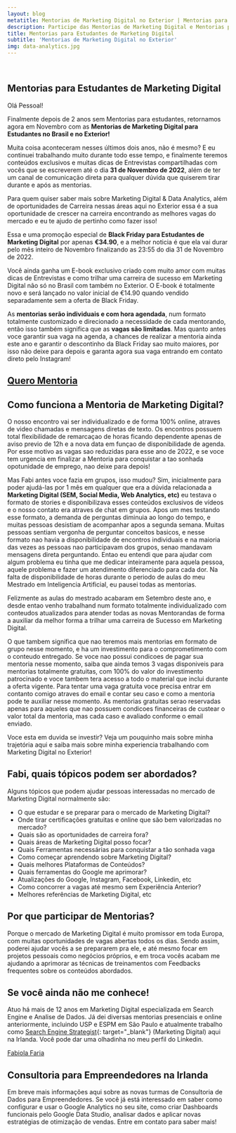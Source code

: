 ```yaml
---
layout: blog
metatitle: Mentorias de Marketing Digital no Exterior | Mentorias para Estudantes de Marketing
description: Participe das Mentorias de Marketing Digital e Mentorias para Empreendedores com Digital Marketing Expert. Entre em contato para saber mais sobre as Mentorias 2020!
title: Mentorias para Estudantes de Marketing Digital
subtitle: 'Mentorias de Marketing Digital no Exterior'
img: data-analytics.jpg
---
```

<script type="text/javascript" src="https://platform.linkedin.com/badges/js/profile.js" async="" defer=""></script>&nbsp;

## Mentorias para Estudantes de Marketing Digital

Ol&aacute; Pessoal\! 

Finalmente depois de 2 anos sem Mentorias para estudantes, retornamos agora em Novembro com as **Mentorias de Marketing Digital para Estudantes no Brasil e no Exterior\!** 

Muita coisa aconteceram nesses últimos dois anos, não é mesmo? E eu continuei trabalhando muito durante todo esse tempo, e finalmente teremos conte&uacute;dos exclusivos e muitas dicas de Entrevistas compartilhadas com vocês que se escreverem até o dia **31 de Novembro de 2022**, além de ter um canal de comunicação direta para qualquer dúvida que quiserem tirar durante e após as mentorias. 

Para quem quiser saber mais sobre Marketing Digital & Data Analytics, al&eacute;m de oportunidades de Carreira nessas &aacute;reas aqui no Exterior essa &eacute; a sua oportunidade de crescer na carreira encontrando as melhores vagas do mercado e eu te ajudo de pertinho como fazer isso\!&nbsp;

Essa e uma promoção especial de **Black Friday para Estudantes de Marketing Digital** por apenas **€34.90**, e a melhor noticia é que ela vai durar pelo mês inteiro de Novembro finalizando as 23:55 do dia 31 de Novembro de 2022.

Você ainda ganha um E-book exclusivo criado com muito amor com muitas dicas de Entrevistas e como trilhar uma carreira de sucesso em Marketing Digital não só no Brasil com também no Exterior. O E-book é totalmente novo e será lançado no valor inicial de €14.90 quando vendido separadamente sem a oferta de Black Friday.

As **mentorias serão individuais e com hora agendada**, num formato totalmente customizado e direcionado a necessidade de cada mentorando, então isso também significa que as **vagas são limitadas**. Mas quanto antes voce garantir sua vaga na agenda, a chances de realizar a mentoria ainda este ano e garantir o descontinho da Black Friday sao muito maiores, por isso não deixe para depois e garanta agora sua vaga entrando em contato direto pelo Instagram\!&nbsp;

<div class="mw6 center tc contactbox"><h2><a class="no-underline tcblack" target="_blank" href="https://www.instagram.com/fabiolafaria_/">Quero Mentoria</a></h2></div>

## Como funciona a&nbsp;**Mentoria de Marketing Digital**?

O nosso encontro vai ser individualizado e de forma 100% online, atraves de video chamadas e mensagens diretas de texto. Os encontros possuem total flexibilidade de remarcaçao de horas ficando dependente apenas de aviso previo de 12h e a nova data em funçao de disponibilidade de agenda. Por esse motivo as vagas sao reduzidas para esse ano de 2022, e se voce tem urgencia em finalizar a Mentoria para conquistar a tao sonhada opotunidade de emprego, nao deixe para depois\!

Mas Fabi antes voce fazia em grupos, isso mudou? Sim, inicialmente para poder ajud&aacute;-las por 1 m&ecirc;s em qualquer que era a d&uacute;vida relacionada a **Marketing Digital (SEM, Social Media, Web Analytics, etc)** eu testava o formato de stories e disponibilizava esses conte&uacute;dos exclusivos de v&iacute;deos e o nosso contato era atraves de chat em grupos. Apos um mes testando esse formato, a demanda de perguntas diminuia ao longo do tempo, e muitas pessoas desistiam de acompanhar apos a segunda semana. Muitas pessoas sentiam vergonha de perguntar conceitos basicos, e nesse formato nao havia a disponibilidade de encontros individuais e na maioria das vezes as pessoas nao participavam dos grupos, senao mandavam mensagens direta perguntando. Entao eu entendi que para ajudar com algum problema eu tinha que me dedicar inteiramente para aquela pessoa, aquele problema e fazer um atendimento diferenciado para cada dor. Na falta de disponibilidade de horas durante o periodo de aulas do meu Mestrado em Inteligencia Artificial, eu pausei todas as mentorias.

Felizmente as aulas do mestrado acabaram em Setembro deste ano, e desde entao venho trabalhand num formato totalmente individualizado com conteudos atualizados para atender todas as novas Mentorandas de forma a auxiliar da melhor forma a trilhar uma carreira de Sucesso em Marketing Digital.

O que tambem significa que nao teremos mais mentorias em formato de grupo nesse momento, e ha um investimento para o comprometimento com o conteudo entregado. Se voce nao possui condicoes de pagar sua mentoria nesse momento, saiba que ainda temos 3 vagas disponiveis para mentorias totalmente gratuitas, com 100% do valor do investimento patrocinado e voce tambem tera acesso a todo o material que inclui durante a oferta vigente. Para tentar uma vaga gratuita voce precisa entrar em contanto comigo atraves do email e contar seu caso e como a mentoria pode te auxiliar nesse momento. As mentorias gratuitas serao reservadas apenas para aqueles que nao possuem condicoes financeiras de custear o valor total da mentoria, mas cada caso e avaliado conforme o email enviado.  

Voce esta em duvida se investir? Veja um pouquinho mais sobre minha trajetória aqui e saiba mais sobre minha experiencia trabalhando com Marketing Digital no Exterior\!

## Fabi, quais t&oacute;picos podem ser abordados?

Alguns t&oacute;picos que podem ajudar pessoas interessadas no mercado de Marketing Digital normalmente s&atilde;o:

* O que estudar e se preparar para o mercado de Marketing Digital?
* Onde tirar certifica&ccedil;&otilde;es gratuitas e online que s&atilde;o bem valorizadas no mercado?
* Quais s&atilde;o as oportunidades de carreira fora?
* Quais &aacute;reas de Marketing Digital posso focar?
* Quais Ferramentas necess&aacute;rias para conquistar a tão sonhada vaga
* Como come&ccedil;ar aprendendo sobre Marketing Digital?
* Quais melhores Plataformas de Conte&uacute;dos?
* Quais ferramentas do Google me aprimorar?
* Atualiza&ccedil;&otilde;es do Google, Instagram, Facebook, Linkedin, etc
* Como concorrer a vagas at&eacute; mesmo sem Experi&ecirc;ncia Anterior?
* Melhores refer&ecirc;ncias de Marketing Digital, etc

## Por que participar de Mentorias?

Porque o mercado de Marketing Digital &eacute; muito promissor em toda Europa, com muitas oportunidades de vagas abertas todos os dias. Sendo assim, poderei ajudar voc&ecirc;s a se prepararem pra ele, e at&eacute; mesmo focar em projetos pessoais como neg&oacute;cios pr&oacute;prios, e em troca voc&ecirc;s acabam me ajudando a aprimorar as t&eacute;cnicas de treinamentos com Feedbacks frequentes sobre os conte&uacute;dos abordados.

## Se voc&ecirc; ainda n&atilde;o me conhece\!

Atuo h&aacute; mais de 12 anos em Marketing Digital especializada em Search Engine e Analise de Dados. J&aacute; dei diversas mentorias presenciais e online anteriormente, incluindo USP e ESPM em S&atilde;o Paulo e atualmente trabalho como [Search Engine Strategist](https://www.linkedin.com/in/fabiolafaria/){: target="_blank"} (Marketing Digital) aqui na Irlanda. Voc&ecirc; pode dar uma olhadinha no meu perfil do Linkedin.

<!-- <div class="mw6 center tc contactbox"></div> -->
<div class="LI-profile-badge" data-version="v1" data-size="large" data-locale="en_US" data-type="horizontal" data-theme="light" data-vanity="fabiolafaria"><a class="LI-simple-link" href="&nbsp;https://ie.linkedin.com/in/fabiolafaria/en?trk=profile-badge">Fabiola Faria</a></div>

## Consultoria para Empreendedores na Irlanda

Em breve mais informa&ccedil;&otilde;es aqui sobre as novas turmas de Consultoria de Dados para Empreendedores. Se voc&ecirc; j&aacute; est&aacute; interessado em saber como configurar e usar o Google Analytics no seu site, como criar Dashboards funcionais pelo Google Data Studio, analisar dados e aplicar novas estratégias de otimização de vendas. Entre em contato para saber mais\!